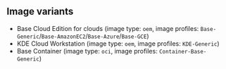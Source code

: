 ## Image variants

* Base Cloud Edition for clouds (image type: `oem`, image profiles: `Base-Generic`/`Base-AmazonEC2`/`Base-Azure`/`Base-GCE`)
* KDE Cloud Workstation (image type: `oem`, image profiles: `KDE-Generic`)
* Base Container (image type: `oci`, image profiles: `Container-Base-Generic`)

